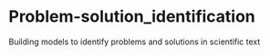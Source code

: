 # Problem-solution_identification
 Building models to identify problems and solutions in scientific text
